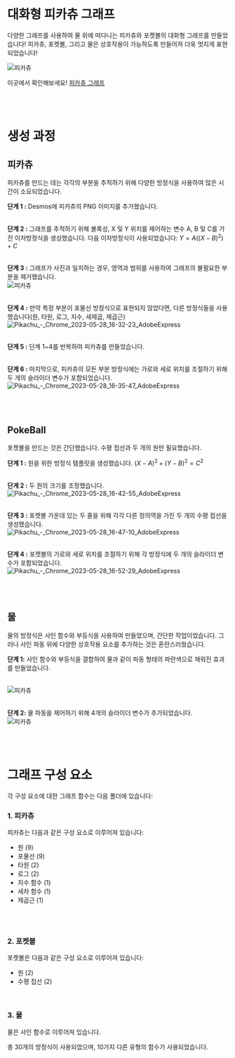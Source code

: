 # 대화형 피카츄 그래프

다양한 그래프를 사용하여 물 위에 떠다니는 피카츄와 포켓볼의 대화형 그래프를 만들었습니다!
피카츄, 포켓볼, 그리고 물은 상호작용이 가능하도록 만들어져 더욱 멋지게 표현되었습니다!


![피카츄](https://github.com/juho-creator/Graphing-Pikachu/assets/72856990/df81b209-0bf5-4404-8255-aa2323151de5)


이곳에서 확인해보세요! [피카츄 그래프](https://www.desmos.com/calculator/v8mpye0wof)
<br />
<br />
<br />
<br />
# 생성 과정

## 피카츄
피카츄를 만드는 데는 각각의 부분을 추적하기 위해 다양한 방정식을 사용하여 많은 시간이 소요되었습니다.
<br />

**단계 1 :** Desmos에 피카츄의 PNG 이미지를 추가했습니다.
<br />
<br />


**단계 2 :** 그래프를 추적하기 위해 볼록성, X 및 Y 위치를 제어하는 변수 A, B 및 C를 가진 이차방정식을 생성했습니다. 다음 이차방정식이 사용되었습니다: $Y = A((X - B)^2) + C$
<br />
<br />


**단계 3 :** 그래프가 사진과 일치하는 경우, 영역과 범위를 사용하여 그래프의 불필요한 부분을 제거했습니다.<br />
![피카츄](https://github.com/juho-creator/Graphing-Pikachu/assets/72856990/88e56472-a879-4144-8cb2-e50f300d62f0)
<br />
<br />

**단계 4 :** 만약 특정 부분이 포물선 방정식으로 표현되지 않았다면, 다른 방정식들을 사용했습니다(원, 타원, 로그, 지수, 세제곱, 제곱근)<br />
![Pikachu_-_Chrome_2023-05-28_16-32-23_AdobeExpress](https://github.com/juho-creator/Graphing-Pikachu/assets/72856990/848dce22-e0b1-4037-8e9f-9bb35d6382d9)
<br />
<br />

**단계 5 :** 단계 1~4를 반복하여 피카츄를 만들었습니다.
<br />
<br />

**단계 6 :** 마지막으로, 피카츄의 모든 부분 방정식에는 가로와 세로 위치를 조절하기 위해 두 개의 슬라이더 변수가 포함되었습니다.<br />
![Pikachu_-_Chrome_2023-05-28_16-35-47_AdobeExpress](https://github.com/juho-creator/Graphing-Pikachu/assets/72856990/f740967f-7dd2-4423-91c6-f995e49a12b5)
<br />
<br />
<br />
<br />
## PokeBall
포켓볼을 만드는 것은 간단했습니다. 수평 접선과 두 개의 원만 필요했습니다.
<br />

**단계 1 :** 원을 위한 방정식 템플릿을 생성했습니다. $(X-A)^2+(Y-B)^2=C^2$
<br />
<br />

**단계 2 :** 두 원의 크기를 조정했습니다.<br />
![Pikachu_-_Chrome_2023-05-28_16-42-55_AdobeExpress](https://github.com/juho-creator/Graphing-Pikachu/assets/72856990/beb67fe5-adab-4f77-96ee-f9a7a85dfbb5)
<br />
<br />

**단계 3 :** 포켓볼 가운데 있는 두 줄을 위해 각각 다른 정의역을 가진 두 개의 수평 접선을 생성했습니다.<br />
![Pikachu_-_Chrome_2023-05-28_16-47-10_AdobeExpress](https://github.com/juho-creator/Graphing-Pikachu/assets/72856990/762c90a4-571c-4e8f-b0fa-2b941eb5b2a0)
<br />
<br />

**단계 4 :** 포켓볼의 가로와 세로 위치를 조절하기 위해 각 방정식에 두 개의 슬라이더 변수가 포함되었습니다.<br />
![Pikachu_-_Chrome_2023-05-28_16-52-29_AdobeExpress](https://github.com/juho-creator/Graphing-Pikachu/assets/72856990/cbe51756-feb1-4c6c-8cad-c2208d755d21)
<br />
<br />
<br />
<br />

## 물
물의 방정식은 사인 함수와 부등식을 사용하여 만들었으며, 간단한 작업이었습니다. 그러나 사인 파동 위에 다양한 상호작용 요소를 추가하는 것은 혼란스러웠습니다.

**단계 1:** 사인 함수와 부등식을 결합하여 물과 같이 파동 형태의 파란색으로 채워진 효과를 만들었습니다.
<br />
<br />

![피카츄](https://github.com/juho-creator/Graphing-Pikachu/assets/72856990/cc93cff3-219d-404b-b094-5d4abb404dfa)
<br />
<br />


**단계 2:** 물 파동을 제어하기 위해 4개의 슬라이더 변수가 추가되었습니다.<br />
![피카츄](https://github.com/juho-creator/Graphing-Pikachu/assets/72856990/b03b495f-4305-4717-ab9a-d8a5ae29f076)
<br />
<br />
<br />
<br />

# 그래프 구성 요소
각 구성 요소에 대한 그래프 함수는 다음 폴더에 있습니다:

### 1. 피카츄
피카츄는 다음과 같은 구성 요소로 이루어져 있습니다:
* 원 (9)
* 포물선 (9)
* 타원 (2)
* 로그 (2)
* 지수 함수 (1)
* 세차 함수 (1)
* 제곱근 (1)  
<br />
<br />

### 2. 포켓볼
포켓볼은 다음과 같은 구성 요소로 이루어져 있습니다:
* 원 (2)
* 수평 접선 (2)
<br />

### 3. 물
물은 사인 함수로 이루어져 있습니다.

총 30개의 방정식이 사용되었으며, 10가지 다른 유형의 함수가 사용되었습니다.

